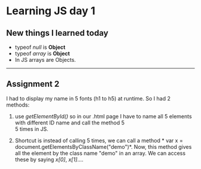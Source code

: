 # Learning JS day 1

## New things I learned today

* typeof *null* is **Object**
* typeof *array* is **Object**
* In JS arrays are Objects.

---

## Assignment 2 

I had to display my name in 5 fonts (h1 to h5) at runtime. So I had 2 methods:

1. use *getElementById()* so in our .html page I have to name all 5 elements with different ID name and call the method 5  
   5 times in JS.

2. Shortcut is instead of calling 5 times, we can call a method * var x = document.getElementsByClassName("demo")*.
   Now, this method gives all the element by the class name "demo" in an array.
   We can access these by saying *x[0]*, *x[1]*....
   
  


